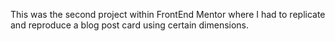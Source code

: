 This was the second project within FrontEnd Mentor where I had to replicate and reproduce a blog post card using certain dimensions.
